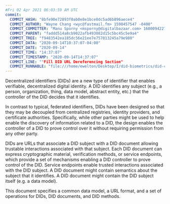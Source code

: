 ```yaml
---
#Fri 02 Apr 2021 06:03:59 AM UTC
commit:
  COMMIT_HASH: "8bfe90e72893f0ab0e8e1bce0dc5ad6b896aece4"
  COMMIT_AUTHOR: "Wayne Chang <wyc@fastmail.fm> 1598457547 -0400"
  COMMIT_COMMITTER: "Manu Sporny <msporny@digitalbazaar.com> 1600094227 -0400"
  COMMIT_PARENT: "faddd514a8cb9022afb493082d15c5bc45c5e9a4"
  COMMIT_TREE: "f9483542ea185dc56e21ee7e757813245a79e980"
  COMMIT_DATA: "2020-09-14T10:37:07-04:00"
  COMMIT_DATE: "2020-09-14"
  COMMIT_TIME: "14:37:07"
  COMMIT_TIMESTAMP: "2020-09-14T14:37:07"
  COMMIT_LINE: ""Fill DID URL Dereferencing Section"
  COMMIT_RUNNABLE: "file:///home/ewelton/Desktop/I/did-biometrics/did-core-dataset/analysis/gitinfo/8bfe90e72893f0ab0e8e1bce0dc5ad6b896aece4/snapshot/index.html"
---
```


<section id="abstract">
<p>
<a>Decentralized identifiers</a> (DIDs) are a new type of identifier that
enables verifiable, decentralized digital identity. A <a>DID</a> identifies any
subject (e.g., a person, organization, thing, data model, abstract entity, etc.)
that the controller of the <a>DID</a> decides that it identifies.

In contrast to typical, federated identifiers, DIDs have been designed
so that they may be decoupled from centralized registries, identity providers,
and certificate authorities. Specifically, while other parties might be used
to help enable the discovery of information related to a <a>DID</a>,
the design enables the controller of a <a>DID</a> to prove control over it
without requiring permission from any other party.

<a>DID</a>s are URLs that associate
a <a>DID subject</a> with a <a>DID document</a> allowing trustable interactions
associated with that subject. Each <a>DID document</a> can express cryptographic
material, verification methods, or <a>service endpoints</a>, which provide a set
of mechanisms enabling a <a>DID controller</a> to prove control of the
<a>DID</a>. <a>Service endpoints</a> enable trusted interactions associated with
the <a>DID subject</a>. A <a>DID document</a> might contain semantics about the
subject that it identifies. A <a>DID document</a> might contain the <a>DID
subject</a> itself (e.g. a data model).
    </p>
<p>
This document specifies a common data model, a URL format, and a set of
operations for <a>DIDs</a>, <a>DID documents</a>, and <a>DID methods</a>.
    </p>
</section>
